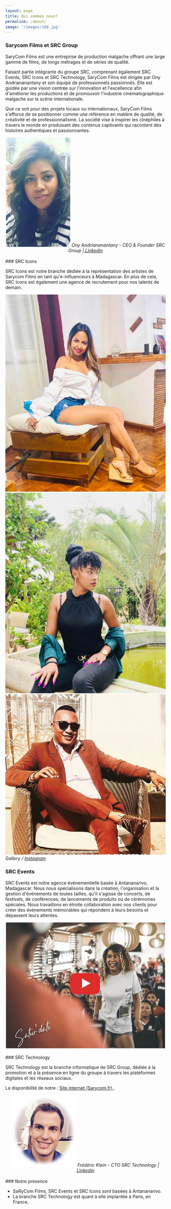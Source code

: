 ```yaml
---
layout: page
title: Qui sommes nous?
permalink: /about/
image: '/images/108.jpg'
---
```


### Sarycom Films et SRC Group

SaryCom Films est une entreprise de production malgache offrant une large gamme de films, de longs métrages et de séries de qualité. 

Faisant partie intégrante du groupe SRC, comprenant également SRC Events, SRC Icons et SRC Technology, SaryCom Films est dirigée par Ony Andriananantany et son équipe de professionnels passionnés. Elle est guidée par une vision centrée sur l'innovation et l'excellence afin d'améliorer les productions et de promouvoir l'industrie cinématographique malgache sur la scène internationale. 

Que ce soit pour des projets locaux ou internationaux, SaryCom Films s'efforce de se positionner comme une référence en matière de qualité, de créativité et de professionnalisme. La société vise à inspirer les cinéphiles à travers le monde en produisant des contenus captivants qui racontent des histoires authentiques et passionnantes.

<div align="center">
    <img src="/images/ony.jpeg">
  <em>Ony Andriananantany - CEO & Founder SRC Group |<a href="https://www.linkedin.com/in/ony-andriananantany-05b139231/" target="_blank"> Linkedin</a></em>
</div>
<br>
### SRC Icons

SRC Icons est notre branche dédiée à la représentation des artistes de Sarycom Films en tant qu'e-influenceurs à Madagascar. En plus de cela, SRC Icons est également une agence de recrutement pour nos talents de demain.

<div class="gallery-box">
  <div class="gallery">
    <img src="/images/102.jpg">
    <img src="/images/105.jpg">
    <img src="/images/107.jpg">
  </div>
  <em>Gallery / <a href="https://www.instagram.com/sary.comfilms/" target="_blank">Instagram</a></em>
</div>

### SRC Events

SRC Events est notre agence événementielle basée à Antananarivo, Madagascar. Nous nous spécialisons dans la création, l'organisation et la gestion d'événements de toutes tailles, qu'il s'agisse de concerts, de festivals, de conférences, de lancements de produits ou de cérémonies spéciales. Nous travaillons en étroite collaboration avec nos clients pour créer des événements mémorables qui répondent à leurs besoins et dépassent leurs attentes.

<div align="center">
    <a href="https://youtu.be/bX6mQHkHTNI" target="_blank"><img src="/images/src-events.jpeg"></a>
</div>
<br>
### SRC Technology

SRC Technology est la branche informatique de SRC Group, dédiée à la promotion et à la présence en ligne du groupe à travers les plateformes digitales et les réseaux sociaux.

La disponibilité de notre : <a href="https://stats.uptimerobot.com/GzwEBSJV02/787913103" target="_blank">Site internet (Sarycom.fr) <ion-icon name="bar-chart-outline"></ion-icon></a> .

<div align="center">
    <img src="/images/fklein.png">
  <em>Frédéric Klein - CTO SRC Technology |<a href="https://www.linkedin.com/in/fklein82/" target="_blank"> Linkedin</a></em>
</div>
<br>
### Notre présence

- SaRyCom Films, SRC Events et SRC Icons sont basées à Antananarivo. 
- La branche SRC Technology est quant à elle implantée à Paris, en France.

<script src="https://unpkg.com/ionicons@5.0.0/dist/ionicons.js"></script>


